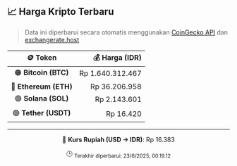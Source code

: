 

<!-- HARGA_KRIPTO -->
## 📈 Harga Kripto Terbaru

> Data ini diperbarui secara otomatis menggunakan [CoinGecko API](https://www.coingecko.com/) dan [exchangerate.host](https://exchangerate.host/)

<div align="center">

| 🪙 Token | 💰 Harga (IDR) |
|:------:|---------------:|
| 🟠 **Bitcoin (BTC)**   | Rp 1.640.312.467 |
| 🔵 **Ethereum (ETH)**  | Rp 36.206.958 |
| 🟣 **Solana (SOL)**    | Rp 2.143.601 |
| 🟢 **Tether (USDT)**   | Rp 16.420 |

---

💱 **Kurs Rupiah (USD → IDR)**: Rp 16.383

🕒 <sub>Terakhir diperbarui: 23/6/2025, 00.19.12</sub>

</div>
<!-- /HARGA_KRIPTO -->